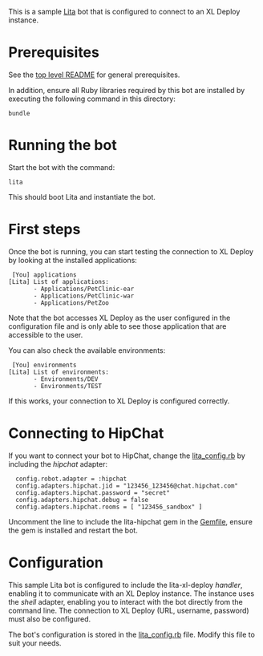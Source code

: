 This is a sample [Lita](https://docs.lita.io/) bot that is configured to connect to an XL Deploy instance.

# Prerequisites

See the [top level README](../README.md#prerequisites) for general prerequisites.

In addition, ensure all Ruby libraries required by this bot are installed by executing the following command in this directory:

```
bundle
```

# Running the bot

Start the bot with the command:

```
lita
```

This should boot Lita and instantiate the bot.

# First steps

Once the bot is running, you can start testing the connection to XL Deploy by looking at the installed applications:

```
 [You] applications
[Lita] List of applications:
       - Applications/PetClinic-ear
       - Applications/PetClinic-war
       - Applications/PetZoo
```

Note that the bot accesses XL Deploy as the user configured in the configuration file and is only able to see those application that are accessible to the user.

You can also check the available environments:

```
 [You] environments
[Lita] List of environments:
       - Environments/DEV
       - Environments/TEST
```

If this works, your connection to XL Deploy is configured correctly.

# Connecting to HipChat

If you want to connect your bot to HipChat, change the [lita_config.rb](lita_config.rb) by including the _hipchat_ adapter:

```
  config.robot.adapter = :hipchat
  config.adapters.hipchat.jid = "123456_123456@chat.hipchat.com"
  config.adapters.hipchat.password = "secret"
  config.adapters.hipchat.debug = false
  config.adapters.hipchat.rooms = [ "123456_sandbox" ]
```

Uncomment the line to include the lita-hipchat gem in the [Gemfile](Gemfile), ensure the gem is installed and restart the bot.

# Configuration

This sample Lita bot is configured to include the lita-xl-deploy _handler_, enabling it to communicate with an XL Deploy instance. The instance uses the _shell_ adapter, enabling you to interact with the bot directly from the command line. The connection to XL Deploy (URL, username, password) must also be configured.

The bot's configuration is stored in the [lita_config.rb](lita_config.rb) file. Modify this file to suit your needs.
